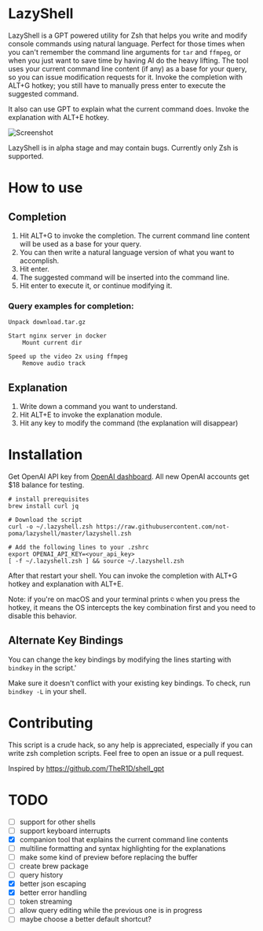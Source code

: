 # LazyShell

LazyShell is a GPT powered utility for Zsh that helps you write and modify console commands using natural language. Perfect for those times when you can't remember the command line arguments for `tar` and `ffmpeg`, or when you just want to save time by having AI do the heavy lifting. The tool uses your current command line content (if any) as a base for your query, so you can issue modification requests for it. Invoke the completion with ALT+G hotkey; you still have to manually press enter to execute the suggested command.

It also can use GPT to explain what the current command does. Invoke the explanation with ALT+E hotkey.

![Screenshot](https://raw.githubusercontent.com/not-poma/lazyshell/master/screenshot.gif)

LazyShell is in alpha stage and may contain bugs. Currently only Zsh is supported.

# How to use

## Completion

1. Hit ALT+G to invoke the completion. The current command line content will be used as a base for your query.
2. You can then write a natural language version of what you want to accomplish.
3. Hit enter.
4. The suggested command will be inserted into the command line.
5. Hit enter to execute it, or continue modifying it.

### Query examples for completion:

```
Unpack download.tar.gz

Start nginx server in docker
    Mount current dir

Speed up the video 2x using ffmpeg
    Remove audio track
```

## Explanation

1. Write down a command you want to understand.
2. Hit ALT+E to invoke the explanation module.
3. Hit any key to modify the command (the explanation will disappear)

# Installation

Get OpenAI API key from [OpenAI dashboard](https://platform.openai.com/account/api-keys). All new OpenAI accounts get $18 balance for testing.

```shell
# install prerequisites
brew install curl jq

# Download the script
curl -o ~/.lazyshell.zsh https://raw.githubusercontent.com/not-poma/lazyshell/master/lazyshell.zsh

# Add the following lines to your .zshrc
export OPENAI_API_KEY=<your_api_key>
[ -f ~/.lazyshell.zsh ] && source ~/.lazyshell.zsh
```

After that restart your shell. You can invoke the completion with ALT+G hotkey and explanation with ALT+E.

Note: if you're on macOS and your terminal prints `©` when you press the hotkey, it means the OS intercepts the key combination first and you need to disable this behavior.

## Alternate Key Bindings

You can change the key bindings by modifying the lines starting with `bindkey` in the script.'

Make sure it doesn't conflict with your existing key bindings. To check, run `bindkey -L` in your shell.

# Contributing

This script is a crude hack, so any help is appreciated, especially if you can write zsh completion scripts. Feel free to open an issue or a pull request.

Inspired by https://github.com/TheR1D/shell_gpt

# TODO

- [ ] support for other shells
- [ ] support keyboard interrupts
- [x] companion tool that explains the current command line contents
- [ ] multiline formatting and syntax highlighting for the explanations
- [ ] make some kind of preview before replacing the buffer
- [ ] create brew package
- [ ] query history
- [x] better json escaping
- [x] better error handling
- [ ] token streaming
- [ ] allow query editing while the previous one is in progress
- [ ] maybe choose a better default shortcut?
